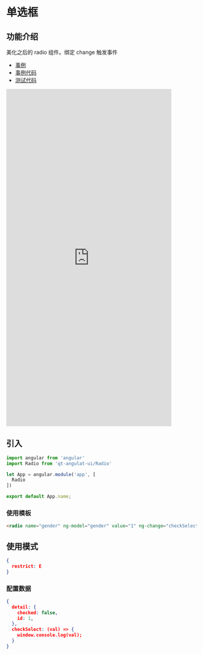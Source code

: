 # 单选框

## 功能介绍

美化之后的 radio 组件。绑定 change 触发事件

- [事例](https://61qt.github.io/qt-angular-ui/sample/#!/radio/)
- [事例代码](https://github.com/61qt/qt-angular-ui/blob/master/src/components/Radio/sample.js)
- [测试代码](https://github.com/61qt/qt-angular-ui/blob/master/src/components/Radio/index.spec.js)

<iframe width="437" height="893" title="Locker" src="https://61qt.github.io/qt-angular-ui/sample/frame.html?q=https%3A%2F%2F61qt.github.io%2Fqt-angular-ui%2Fsample%2F%23!%2Fradio%2F" frameborder="no" allowtransparency="true" allowfullscreen="true" style="display:block;">
  <a href="https://61qt.github.io/qt-angular-ui/sample/#!/radio/">Sample</a>
</iframe>


## 引入

```javascript
import angular from 'angular'
import Radio from 'qt-angulat-ui/Radio'

let App = angular.module('app', [
  Radio
])

export default App.name;
```


### 使用模板

```html
<radio name="gender" ng-model="gender" value="1" ng-change="checkSelect(gender)"></radio>
```


## 使用模式

```JSON
{
  restrict: E
}
```


### 配置数据

```JSON
{
  detail: {
    checked: false,
    id: 1,
  },
  checkSelect: (val) => {
    window.console.log(val);
  }
}
```
